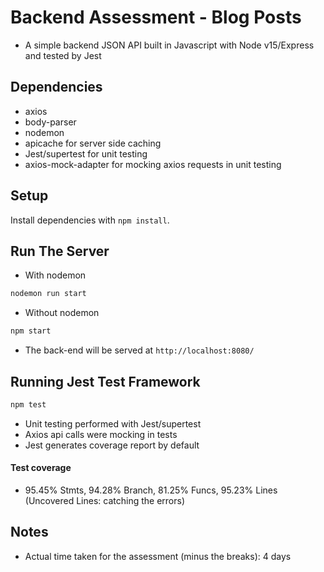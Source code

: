 # Backend Assessment - Blog Posts
- A simple backend JSON API built in Javascript with Node v15/Express and tested by Jest

## Dependencies
- axios
- body-parser
- nodemon
- apicache for server side caching
- Jest/supertest for unit testing
- axios-mock-adapter for mocking axios requests in unit testing

## Setup

Install dependencies with `npm install`.

## Run The Server
- With nodemon
```sh
nodemon run start
```
- Without nodemon
```sh
npm start
```
- The back-end will be served at `http://localhost:8080/`

## Running Jest Test Framework

```sh
npm test
```
- Unit testing performed with Jest/supertest
- Axios api calls were mocking in tests
- Jest generates coverage report by default

#### Test coverage
-  95.45% Stmts, 94.28% Branch, 81.25% Funcs, 95.23% Lines (Uncovered Lines: catching the errors)

## Notes
- Actual time taken for the assessment (minus the breaks): 4 days